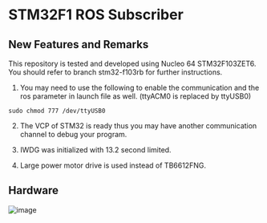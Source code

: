 # STM32F1 ROS Subscriber

## New Features and Remarks
This repository is tested and developed using Nucleo 64 STM32F103ZET6. You should refer to branch stm32-f103rb for further instructions.

1. You may need to use the following to enable the communication and the ros parameter in launch file as well. (ttyACM0 is replaced by ttyUSB0)
```
sudo chmod 777 /dev/ttyUSB0
```

2. The VCP of STM32 is ready thus you may have another communication channel to debug your program.

3. IWDG was initialized with 13.2 second limited.

4. Large power motor drive is used instead of TB6612FNG.

## Hardware
![image](https://github.com/vincent51689453/IC382-ROS-STM32/blob/stm32-f103ze/STM32Board.jpg)